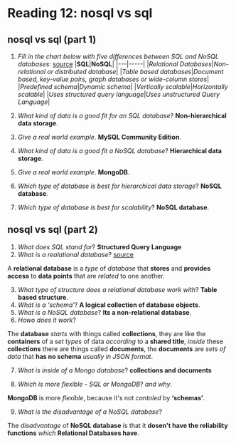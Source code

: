 # Reading 12: nosql vs sql

## nosql vs sql (part 1)

1. *Fill in the chart below with five differences between SQL and NoSQL databases*: [source](https://www.thegeekstuff.com/2014/01/sql-vs-nosql-db/?utm_source=tuicool)
|**SQL**|**NoSQL**|
|---|-----|
|*Relational Databases*|*Non-relational or distributed database*|
|*Table based databases*|*Document based, key-value pairs, graph databases or wide-column stores*|
|*Predefined schema*|*Dynamic schema*|
|*Vertically scalable*|*Horizontally scalable*|
|*Uses structured query language*|*Uses unstructured Query Language*|

2. *What kind of data is a good fit for an SQL database*? **Non-hierarchical data storage**.
3. *Give a real world example*. **MySQL Community Edition**.
4. *What kind of data is a good fit a NoSQL database*? **Hierarchical data storage**.
5. *Give a real world example*. **MongoDB**.
6. *Which type of database is best for hierarchical data storage*? **NoSQL database**.
7. *Which type of database is best for scalability*? **NoSQL database**.

## nosql vs sql (part 2)

1. *What does SQL stand for*? **Structured Query Language**
2. *What is a realational database*? [source](https://www.oracle.com/database/what-is-a-relational-database/)

A **relational database** is a *type* of *database* that **stores** and **provides access** to **data points** that are *related* to one another.

3. *What type of structure does a relational database work with*? **Table based structure**.
4. *What is a ‘schema’*? **A logical collection of database objects**.
5. *What is a NoSQL database*? **Its a non-relational database**.
6. *Howo does it work*?

The **database** *starts* with things called **collections**, they are like the **containers** of a *set types* of data *according* to a **shared title**, *inside* these **collections** there are things called **documents**, the **documents** are *sets of data* that **has no schema** *usually in JSON format*.

7. *What is inside of a Mongo database*? **collections and documents**

8. *Which is more flexible - SQL or MongoDB*? *and why*.

**MongoDB** is more *flexible*, because it's not *contoled* by **‘schemas’**.

9. *What is the disadvantage of a NoSQL database*?

The *disadvantage* of **NoSQL database** is that it **dosen't have the reliability functions** *which* **Relational Databases have**.
